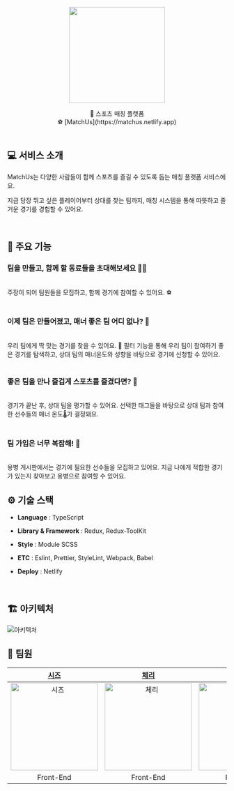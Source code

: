 <p align="center">
    <img src="https://user-images.githubusercontent.com/27142025/146670076-ac40fd58-a325-4f30-9f14-f695bd635e55.png" height="220" height="220">
</p>
<div align="center">
  🤼 스포츠 매칭 플랫폼<br>
  ⚽️ [MatchUs](https://matchus.netlify.app)
</div>

<br/>

<h2>💻 서비스 소개</h2>

MatchUs는 다양한 사람들이 함께 스포츠를 즐길 수 있도록 돕는 매칭 플랫폼 서비스에요.

지금 당장 뛰고 싶은 플레이어부터 상대를 찾는 팀까지, 매칭 시스템을 통해 따뜻하고 즐거운 경기를 경험할 수 있어요.

</br>

<h2>🌟 주요 기능</h2>

<h3>팀을 만들고, 함께 할 동료들을 초대해보세요 🙋🏻</h3>

<br>
주장이 되어 팀원들을 모집하고, 함께 경기에 참여할 수 있어요. ⚽️
<br>
<br>

<h3>이제 팀은 만들어졌고, 매너 좋은 팀 어디 없나? 👀</h3>

<br>
우리 팀에게 딱 맞는 경기를 찾을 수 있어요. 🤩  
필터 기능을 통해 우리 팀이 참여하기 좋은 경기를 탐색하고, 상대 팀의 매너온도와 성향을 바탕으로 경기에 신청할 수 있어요.
<br>
<br>

<h3>좋은 팀을 만나 즐겁게 스포츠를 즐겼다면? 🕺</h3>

<br>
경기가 끝난 후, 상대 팀을 평가할 수 있어요.  
선택한 태그들을 바탕으로 상대 팀과 참여한 선수들의 매너 온도🌡️가 결정돼요.
<br>
<br>

<h3>팀 가입은 너무 복잡해! 😤</h3>

<br>
용병 게시판에서는 경기에 필요한 선수들을 모집하고 있어요.  
지금 나에게 적합한 경기가 있는지 찾아보고 용병으로 참여할 수 있어요.

</br>

<h2>⚙️ 기술 스택</h2>

- **Language** : TypeScript

- **Library & Framework** : Redux, Redux-ToolKit

- **Style** : Module SCSS

- **ETC** : Eslint, Prettier, StyleLint, Webpack, Babel

- **Deploy** : Netlify

</br>

<h2>🏗 아키텍처</h2>

<img alt="아키텍처" src="https://user-images.githubusercontent.com/27142025/146793945-f37db872-b8c0-4ded-a86d-a2c22bf50118.png" />

</br>

<h2>🍒 팀원</h2

<div align="center">

|                                                    [시즈](https://github.com/Kimbangg)                                                    |                                                    [체리](https://github.com/ProgWon)                                                     |                                                     [용스톤](https://github.com/94chl)                                                      |                                                [쭝](https://github.com/HongJungKim-dev)                                                 |                                                     [호세](https://github.com/sunH0)                                                      |                                                    [싸뮤엘](https://github.com/samkimuel)                                                    |
| :---------------------------------------------------------------------------------------------------------------------------------------: | :---------------------------------------------------------------------------------------------------------------------------------------: | :-----------------------------------------------------------------------------------------------------------------------------------------: | :-------------------------------------------------------------------------------------------------------------------------------------: | :---------------------------------------------------------------------------------------------------------------------------------------: | :------------------------------------------------------------------------------------------------------------------------------------------: |
| <img alt="시즈" src="https://user-images.githubusercontent.com/27142025/146766070-53788bc6-e68f-446a-b924-987a9c36a962.png" width="200"/> | <img alt="체리" src="https://user-images.githubusercontent.com/27142025/146766675-898d4809-67dd-4d27-a17d-e3a9deb4910e.png" width="200"/> | <img alt="용스톤" src="https://user-images.githubusercontent.com/27142025/146766138-fb852088-bb8a-42d7-b993-f98a07150754.png" width="200"/> | <img alt="쭝" src="https://user-images.githubusercontent.com/27142025/146672513-190f321f-f7ad-4321-8a18-caf2bc57e809.png" width="200"/> | <img alt="호세" src="https://user-images.githubusercontent.com/27142025/146672428-129f464e-8204-4b95-b4fc-189b12f1db5f.png" width="200"/> | <img alt="싸뮤엘" src="https://user-images.githubusercontent.com/27142025/146671175-fcebba5e-eaf8-4b54-96bd-bd8cadc85c79.jpeg" width="200"/> |
|                                                                 Front-End                                                                 |                                                                 Front-End                                                                 |                                                                  Front-End                                                                  |                                                                Front-End                                                                |                                                                 Back-End                                                                  |                                                                   Back-End                                                                   |

</div>
</br>
